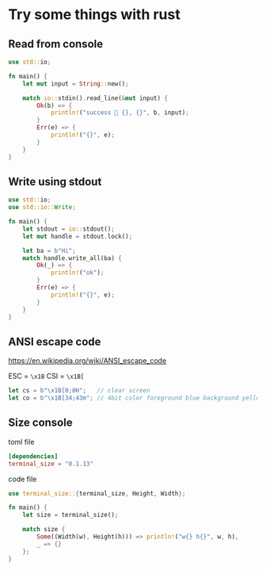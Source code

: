 # Try some things with rust

## Read from console

```rust
use std::io;

fn main() {
    let mut input = String::new();

    match io::stdin().read_line(&mut input) {
        Ok(b) => {
            println!("success 💩 {}, {}", b, input);
        }
        Err(e) => {
            println!("{}", e);
        }
    }
}
```

## Write using stdout

```rust
use std::io;
use std::io::Write;

fn main() {
    let stdout = io::stdout();
    let mut handle = stdout.lock();

    let ba = b"Hi";
    match handle.write_all(ba) {
        Ok(_) => {
            println!("ok");
        }
        Err(e) => {
            println!("{}", e);
        }
    }
}
```

## ANSI escape code

https://en.wikipedia.org/wiki/ANSI_escape_code

ESC = `\x1B`
CSI = `\x1B[`

```rust
let cs = b"\x1B[0;0H";   // clear screen
let co = b"\x1B[34;43m"; // 4bit color foreground blue background yellow
```

## Size console

toml file
```toml
[dependencies]
terminal_size = "0.1.13"
```

code file
```rust
use terminal_size::{terminal_size, Height, Width};

fn main() {
    let size = terminal_size();

    match size {
        Some((Width(w), Height(h))) => println!("w{} h{}", w, h),
        _ => {}
    };
}
```